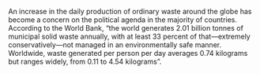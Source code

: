 An increase in the daily production of ordinary waste around the globe has become a concern on the political agenda in the majority of countries. According to the World Bank, “the world generates 2.01 billion tonnes of municipal solid waste annually, with at least 33 percent of that—extremely conservatively—not managed in an environmentally safe manner. Worldwide, waste generated per person per day averages 0.74 kilograms but ranges widely, from 0.11 to 4.54 kilograms”.
